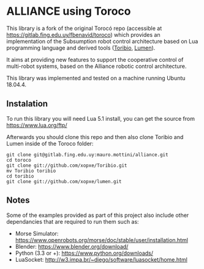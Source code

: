 # ALLIANCE using Toroco

This library is a fork of the original Torocó repo (accessible at https://gitlab.fing.edu.uy/fbenavid/toroco) which provides an implementation of the Subsumption robot control architecture based on Lua programming language and derived tools ([Toribio](https://github.com/xopxe/Toribio), [Lumen](https://github.com/xopxe/lumen)).

It aims at providing new features to support the cooperative control of multi-robot systems, based on the Alliance robotic control architecture.

This library was implemented and tested on a machine running Ubuntu 18.04.4.

## Instalation

To run this library you will need Lua 5.1 install, you can get the source from https://www.lua.org/ftp/

Afterwards you should clone this repo and then also clone Toribio and Lumen inside of the Toroco folder:

```
git clone git@gitlab.fing.edu.uy:mauro.mottini/alliance.git
cd toroco
git clone git://github.com/xopxe/Toribio.git
mv Toribio toribio
cd toribio 
git clone git://github.com/xopxe/lumen.git
```

## Notes

Some of the examples provided as part of this project also include other dependancies that are required to run them such as:

- Morse Simulator: https://www.openrobots.org/morse/doc/stable/user/installation.html
- Blender: https://www.blender.org/download/
- Python (3.3 or +): https://www.python.org/downloads/
- LuaSocket: http://w3.impa.br/~diego/software/luasocket/home.html